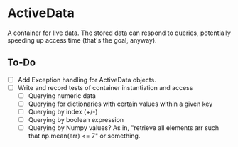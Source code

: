 # ActiveData
A container for live data. The stored data can respond to queries, potentially speeding up access time (that's the goal, anyway).

## To-Do
- [ ] Add Exception handling for ActiveData objects.
- [ ] Write and record tests of container instantiation and access
  - [ ] Querying numeric data
  - [ ] Querying for dictionaries with certain values within a given key
  - [ ] Querying by index (+/-)
  - [ ] Querying by boolean expression
  - [ ] Querying by Numpy values? As in, "retrieve all elements arr such that np.mean(arr) <= 7" or something.
